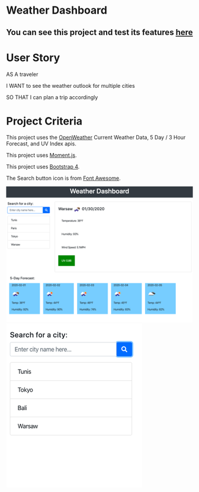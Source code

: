 # Weather Dashboard

## You can see this project and test its features [here](https://rimaodolski.github.io/WeatherDashboard/)

# User Story
 AS A traveler

I WANT to see the weather outlook for multiple cities

SO THAT I can plan a trip accordingly

# Project Criteria 

This project uses the [OpenWeather](https://openweathermap.org/api) Current Weather Data, 5 Day / 3 Hour Forecast, and UV Index apis.

This project uses [Moment.js](https://momentjs.com/).

This project uses [Bootstrap 4](https://getbootstrap.com/).

The Search button icon is from [Font Awesome](https://fontawesome.com/).


![Project Snippet ](Snippet.png)
![Searched Cities](searchedcities.png)